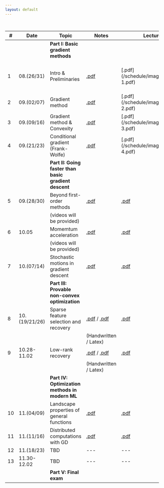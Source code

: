 ```yaml
---
layout: default
---
```


&nbsp;


| # | Date  | Topic  | Notes | Lecture | Notebook  |
|-|-|-|-|-|-|
| | | **Part I: Basic gradient methods** | | | |
| 1 | 08.(26/31) | Intro & Preliminaries  | [.pdf](/schedule/images/chapter1.pdf) | [.pdf](/schedule/images/Lecture 1.pdf) | [.ipynb](/schedule/images/Chapter 1a.ipynb) [.ipynb](/schedule/images/Chapter 1b.ipynb)
| 2 | 09.(02/07) | Gradient method | [.pdf](/schedule/images/chapter2.pdf)  | [.pdf](/schedule/images/Lecture 2.pdf) | [.ipynb](/schedule/images/Chapter 2.ipynb) |
| 3 | 09.(09/16) | Gradient method & Convexity | [.pdf](/schedule/images/chapter3.pdf)  | [.pdf](/schedule/images/Lecture 3.pdf) | [.ipynb](/schedule/images/Chapter 3.ipynb) |
| 4 | 09.(21/23)  | Conditional gradient (Frank-Wolfe) | [.pdf](/schedule/images/chapter4.pdf)  | [.pdf](/schedule/images/Lecture 4.pdf) | [.ipynb](/schedule/images/Chapter 4.ipynb) |
| | | **Part II: Going faster than basic gradient descent** | | | |
| 5 | 09.(28/30) | Beyond first-order methods | [.pdf]()  | [.pdf]() | [.ipynb]() |
| | | (videos will be provided) |  | |  |
| 6 | 10.05 | Momemtum acceleration | [.pdf]()  | [.pdf]() | [.ipynb]() |
| | | (videos will be provided) |  | |  |
| 7 | 10.(07/14) | Stochastic motions in gradient descent | [.pdf]()  | [.pdf]() | [.ipynb]() |
| | | **Part III: Provable non-convex optimization** | | | |
| 8 | 10.(19/21/26) | Sparse feature selection and recovery | [.pdf]() / [.pdf]() | [.pdf]() | [.ipynb]() |
|  |  | | (Handwritten / Latex) |  | |
| 9 | 10.28-11.02 | Low-rank recovery | [.pdf]() / [.pdf]() | [.pdf]() | [.ipynb]() |
|  |  | | (Handwritten / Latex) |  | |
| | | **Part IV: Optimization methods in modern ML** | | | |
| 10 | 11.(04/09) | Landscape properties of general functions | [.pdf]()  | [.pdf]() | --- |
| 11 | 11.(11/16) | Distributed computations with GD | [.pdf]() | [.pdf]() | --- |
| 12 | 11.(18/23) | TBD  | ---  | ---  | --- |
| 13 | 11.30-12.02 | TBD  | ---  | ---  | --- |
| | | **Part V: Final exam** | | | |

&nbsp;
&nbsp;
